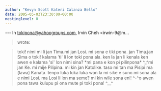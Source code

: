 ```yaml
---
author: "Kevyn Scott Kateri Calanza Bello"
date: 2005-05-03T23:30:00+00:00
nestinglevel: 0
---
```

\---
 In [tokipona@yahoogroups.com](mailto://tokipona@yahoogroups.com), Irvin Cheh <irwin-9@m...
> wrote:

> toki!
> nimi mi li jan Tima.mi jan Losi.
> mi sona e tiki pona.
> jan Tima.jan Sima o toki! kalama 'ti' li lon toki pona ala. ken la jan li kenala ken awen e kalama 'si' lon nimi sina? \*mi pana e kon pi pilinpona\* ^\_^mi jan Ke. mi mije Pilipina. mi kin jan Katolike. taso mi tan ma Pisipi ma (lawa) Kanata. tenpo luka luka luka wan la mi sike e suno.mi sona ala e nimi Losi. ma Losi li lon ma seme? mi kin wile sona eni! ^-^o awen pona tawa kulupu pi ona mute pi toki pona! ^\_\_^